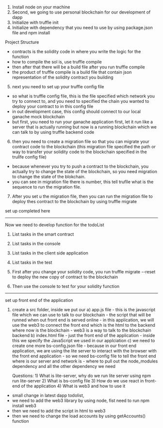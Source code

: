 1) Install node on your machine
2) Second, we going to use personal blockchain for our development of dapp
3) Initialize with truffle init
4) Initialize with dependency that you need to use by using package.json file and npm install

Project Structure 
- contracts is the solidity code in where you write the logic for the function
- how to compile the sol is, use truffle compile
- then after that there will be a build file after you run truffle compile
- the product of truffle compile is a build file that contain json representation of the solidity contract you building

5) next you need to set up your truffle config file
- so what is truffle config file, this is the file  specified which network you try to connect to, and you need to specified the chain you wanted to deploy your contract to in this  config file
- in out development case, this config should connect to our local ganache mock blockchain
- but first, you need to run your ganache application first, let it run like a server that is actually running but now is a running blockchain which we can talk to by using truffle backend code

6) then you need to create a migration file so that you can migrate your contract code to the blockchain (this migration file specified the path or way to transfer your solidity code to the blockchain specified in the trullfe config file)
- because whenever you try to push a contract to the blockchain, you actually try to change the state of the blockchain, so you need migration to change the state of the blokchain.
- you can see in migration file there is number, this tell truflle what is the sequence to run the migration file.

7) After you set u the migration file, then you can run the migration file to deploy thes contract to the blockchain by using truffle migrate

set up completed here
_________________________________________________________________________________________

Now we need to develop function for the todoList
1) List tasks in the smart contract
2) List tasks in the console
3) List tasks in the client side application
4) List tasks in the test


1) First after you change your solidity code, you run truffle migrate --reset to deploy the new copy of contract to the blockchain
2) Then use the console to test for your solidity function

_________________________________________________________________________________________

set up front end of the application
1) create a src folder, inside we put our 
    a) app.js file
        - this is the javascript file which we can use to talk to our blockchain
        - the script that will be runned when out front end is served online
        - in this application, we will use the web3 to connect the front end which is the html to the backend where now is the blockchain
        - web3 is a way to talk to the blockchain backend
    b) index.html file
        - just the front end of the application
        - inside this we specify the JavaScript we used in our applciation
    c) we need to create one more bs-config.json file 
        - because in our front end application, we are using the lite server to interact with the browser with the front end application
        - so we need bs-config file to tell the front end where is our server and network is
        - where to pull out the node_modules dependency and all the other dependency we need

    Questions: 1) What is lite-server, why do we run lite server using npm run lite-server
               2) What is bs-config file
               3) How do we use react in front-end of the application
               4) What is web3 and how to use it

    

- small change in latest dapp todolist,
- we need to add the web3 library by using node, fist need to run npm install web3
- then we need to add the script in html to web3
- then we need to change the load accounts by using getAccounts() function
